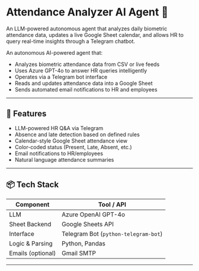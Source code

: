 # Attendance Analyzer AI Agent 🧠
An LLM-powered autonomous agent that analyzes daily biometric attendance data, updates a live Google Sheet calendar, and allows HR to query real-time insights through a Telegram chatbot.


An autonomous AI-powered agent that:
- Analyzes biometric attendance data from CSV or live feeds
- Uses Azure GPT-4o to answer HR queries intelligently
- Operates via a Telegram bot interface
- Reads and updates attendance data into a Google Sheet
- Sends automated email notifications to HR and employees

---

## 🚀 Features

-  LLM-powered HR Q&A via Telegram
-  Absence and late detection based on defined rules
-  Calendar-style Google Sheet attendance view
-  Color-coded status (Present, Late, Absent, etc.)
-  Email notifications to HR/employees
-  Natural language attendance summaries 

---

## 📦 Tech Stack

| Component       | Tool / API                  |
|----------------|-----------------------------|
| LLM             | Azure OpenAI GPT-4o         |
| Sheet Backend   | Google Sheets API           |
| Interface       | Telegram Bot (`python-telegram-bot`) |
| Logic & Parsing | Python, Pandas              |
| Emails (optional)| Gmail SMTP     |

---

